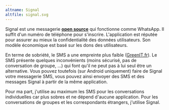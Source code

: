 ```yaml
---
altname: Signal
altfile: signal.svg
---
```


Signal est une messagerie [**open source**](https://github.com/signalapp) qui fonctionne comme WhatsApp. Il suffit d'un numéro de téléphone pour s'inscrire. L'application est réputée pour assurer au mieux la confidentialité des données utilisateurs. Son modèle économique est basé sur les dons des utilisateurs.

En terme de sobriété, le SMS a une empreinte plus faible ([GreenIT.fr](https://www.greenit.fr/2010/02/24/un-sms-c-est-combien-de-co2/)). Le SMS présente quelques inconvénients (moins sécurisé, pas de conversation de groupe, ...) qui font qu'il ne peut pas à lui seul être un alternative. Vous pouvez toutefois (sur Android uniquement) faire de Signal votre messagerie SMS, vous pouvez ainsi envoyer des SMS et des messages Signal à partir de la même application.

Pour ma part, j'utilise au maximum les SMS pour les conversations individuelles car plus sobres et ne dépend d'aucune application. Pour les conversations de groupes et les correspondants étrangers, j'utilise Signal.
